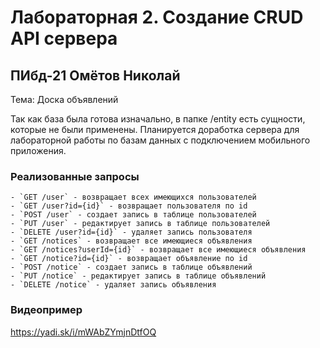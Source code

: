 # Лабораторная 2. Создание CRUD API сервера

## ПИбд-21 Омётов Николай

Тема: Доска объявлений

Так как база была готова изначально, в папке /entity есть сущности, которые не были применены.
Планируется доработка сервера для лабораторной работы по базам данных с подключением мобильного приложения.

### Реализованные запросы

    - `GET /user` - возвращает всех имеющихся пользователей
    - `GET /user?id={id}` - возвращает пользователя по id
    - `POST /user` - создает запись в таблице пользователей
    - `PUT /user` - редактирует запись в таблице пользователей
    - `DELETE /user?id={id}` - удаляет запись пользователя
    - `GET /notices` - возвращает все имеющиеся объявления
    - `GET /notices?userId={id}` - возвращает все имеющиеся объявления
    - `GET /notice?id={id}` - возвращает объявление по id
    - `POST /notice` - создает запись в таблице объявлений
    - `PUT /notice` - редактирует запись в таблице объявлений
    - `DELETE /notice` - удаляет запись объявления

### Видеопример

<https://yadi.sk/i/mWAbZYmjnDtfOQ>
